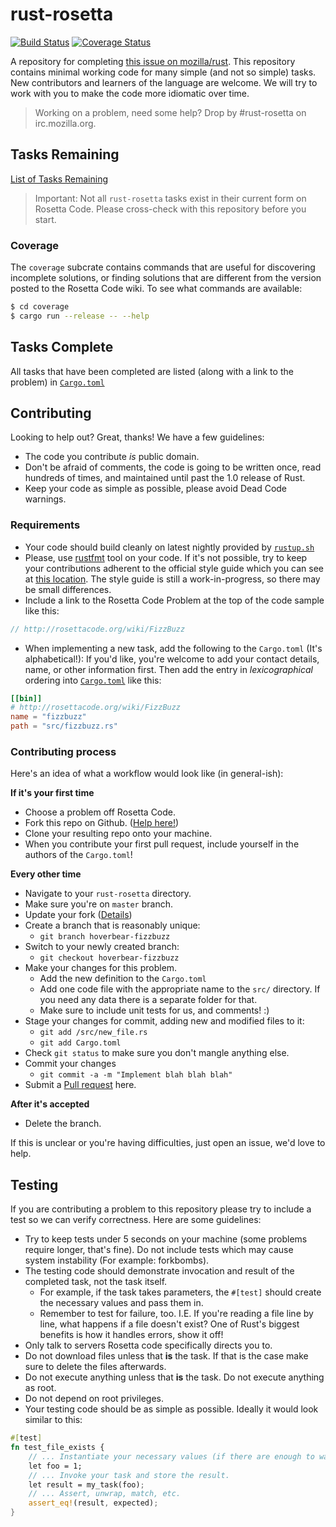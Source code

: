 # rust-rosetta #
[![Build Status](https://travis-ci.org/Hoverbear/rust-rosetta.png)](https://travis-ci.org/Hoverbear/rust-rosetta)
[![Coverage Status](https://coveralls.io/repos/Hoverbear/rust-rosetta/badge.svg?branch=master&service=github)](https://coveralls.io/github/Hoverbear/rust-rosetta?branch=master)

A repository for completing [this issue on mozilla/rust](https://github.com/rust-lang/rust/issues/10513). This repository contains minimal working code for many simple (and not so simple) tasks. New contributors and learners of the language are welcome. We will try to work with you to make the code more idiomatic over time.

> Working on a problem, need some help? Drop by #rust-rosetta on irc.mozilla.org.

## Tasks Remaining ##

[List of Tasks Remaining](http://rosettacode.org/wiki/Reports:Tasks_not_implemented_in_Rust)

> Important: Not all `rust-rosetta` tasks exist in their current form on Rosetta Code. Please cross-check with this repository before you start.

### Coverage ###

The `coverage` subcrate contains commands that are useful for discovering
incomplete solutions, or finding solutions that are different from the version
posted to the Rosetta Code wiki. To see what commands are available:

```sh
$ cd coverage
$ cargo run --release -- --help
```

## Tasks Complete ##

All tasks that have been completed are listed (along with a link to the problem) in [`Cargo.toml`](./Cargo.toml)

## Contributing ##
Looking to help out? Great, thanks! We have a few guidelines:

* The code you contribute *is* public domain.
* Don't be afraid of comments, the code is going to be written once, read hundreds of times, and maintained until past the 1.0 release of Rust.
* Keep your code as simple as possible, please avoid Dead Code warnings.

### Requirements ###
* Your code should build cleanly on latest nightly provided by [`rustup.sh`](http://doc.rust-lang.org/book/installing-rust.html)
* Please, use [rustfmt](https://github.com/rust-lang-nursery/rustfmt) tool on your code.
If it's not possible, try to keep your contributions adherent to the official style guide which you can see at [this location](http://doc.rust-lang.org/nightly/style/). The style guide is still a work-in-progress, so there may be small differences.
* Include a link to the Rosetta Code Problem at the top of the code sample like this:

```rust
// http://rosettacode.org/wiki/FizzBuzz
```
* When implementing a new task, add the following to the `Cargo.toml` (It's alphabetical!):
If you'd like, you're welcome to add your contact details, name, or other information first.
Then add the entry in *lexicographical* ordering into [`Cargo.toml`](./Cargo.toml) like this:

```toml
[[bin]]
# http://rosettacode.org/wiki/FizzBuzz
name = "fizzbuzz"
path = "src/fizzbuzz.rs"
```

### Contributing process ###
Here's an idea of what a workflow would look like (in general-ish):

**If it's your first time**

* Choose a problem off Rosetta Code.
* Fork this repo on Github. ([Help here!](https://help.github.com/articles/fork-a-repo/))
* Clone your resulting repo onto your machine.
* When you contribute your first pull request, include yourself in the authors of the `Cargo.toml`!

**Every other time**

* Navigate to your `rust-rosetta` directory.
* Make sure you're on `master` branch.
* Update your fork ([Details](https://help.github.com/articles/syncing-a-fork/))
* Create a branch that is reasonably unique:
    - `git branch hoverbear-fizzbuzz`
* Switch to your newly created branch:
    - `git checkout hoverbear-fizzbuzz`
* Make your changes for this problem.
    - Add the new definition to the `Cargo.toml`
    - Add one code file with the appropriate name to the `src/` directory. If you need any data there is a separate folder for that.
    - Make sure to include unit tests for us, and comments! :)
* Stage your changes for commit, adding new and modified files to it:
    - `git add /src/new_file.rs`
    - `git add Cargo.toml`
* Check `git status` to make sure you don't mangle anything else.
* Commit your changes
    - `git commit -a -m "Implement blah blah blah"`
* Submit a [Pull request](https://help.github.com/articles/creating-a-pull-request/) here.

**After it's accepted**

* Delete the branch.

If this is unclear or you're having difficulties, just open an issue, we'd love to help.

## Testing ##

If you are contributing a problem to this repository please try to include a test so we can verify correctness. Here are some guidelines:

* Try to keep tests under 5 seconds on your machine (some problems require longer, that's fine). Do not include tests which may cause system instability (For example: forkbombs).
* The testing code should demonstrate invocation and result of the completed task, not the task itself.
  * For example, if the task takes parameters, the `#[test]` should create the necessary values and pass them in.
  * Remember to test for failure, too. I.E. If you're reading a file line by line, what happens if a file doesn't exist? One of Rust's biggest benefits is how it handles errors, show it off!
* Only talk to servers Rosetta code specifically directs you to.
* Do not download files unless that **is** the task. If that is the case make sure to delete the files afterwards.
* Do not execute anything unless that **is** the task. Do not execute anything as root.
* Do not depend on root privileges.
* Your testing code should be as simple as possible. Ideally it would look similar to this:

```rust
#[test]
fn test_file_exists {
    // ... Instantiate your necessary values (if there are enough to warrant it!) to pass in.
    let foo = 1;
    // ... Invoke your task and store the result.
    let result = my_task(foo);
    // ... Assert, unwrap, match, etc.
    assert_eq!(result, expected);
}
```
